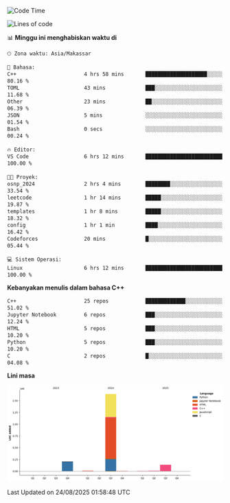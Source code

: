 <!--START_SECTION:waka-->
![Code Time](http://img.shields.io/badge/Code%20Time-410%20hrs%2040%20mins-blue)

![Lines of code](https://img.shields.io/badge/Sejak%20Hello%20World%20aku%20telah%20menulis-2.0%20million%20baris%20kode-blue)

📊 **Minggu ini menghabiskan waktu di** 

```text
🕑︎ Zona waktu: Asia/Makassar

💬 Bahasa: 
C++                      4 hrs 58 mins       ████████████████████░░░░░   80.16 % 
TOML                     43 mins             ███░░░░░░░░░░░░░░░░░░░░░░   11.68 % 
Other                    23 mins             ██░░░░░░░░░░░░░░░░░░░░░░░   06.39 % 
JSON                     5 mins              ░░░░░░░░░░░░░░░░░░░░░░░░░   01.54 % 
Bash                     0 secs              ░░░░░░░░░░░░░░░░░░░░░░░░░   00.24 % 

🔥 Editor: 
VS Code                  6 hrs 12 mins       █████████████████████████   100.00 % 

🐱‍💻 Proyek: 
osnp_2024                2 hrs 4 mins        ████████░░░░░░░░░░░░░░░░░   33.54 % 
leetcode                 1 hr 14 mins        █████░░░░░░░░░░░░░░░░░░░░   19.87 % 
templates                1 hr 8 mins         █████░░░░░░░░░░░░░░░░░░░░   18.32 % 
config                   1 hr 1 min          ████░░░░░░░░░░░░░░░░░░░░░   16.42 % 
Codeforces               20 mins             █░░░░░░░░░░░░░░░░░░░░░░░░   05.44 % 

💻 Sistem Operasi: 
Linux                    6 hrs 12 mins       █████████████████████████   100.00 % 
```

**Kebanyakan menulis dalam bahasa C++** 

```text
C++                      25 repos            █████████████░░░░░░░░░░░░   51.02 % 
Jupyter Notebook         6 repos             ███░░░░░░░░░░░░░░░░░░░░░░   12.24 % 
HTML                     5 repos             ███░░░░░░░░░░░░░░░░░░░░░░   10.20 % 
Python                   5 repos             ███░░░░░░░░░░░░░░░░░░░░░░   10.20 % 
C                        2 repos             █░░░░░░░░░░░░░░░░░░░░░░░░   04.08 % 
```



**Lini masa**

![Lines of Code chart](https://raw.githubusercontent.com/yusuf601/yusuf601/main/assets/bar_graph.png)


 Last Updated on 24/08/2025 01:58:48 UTC
<!--END_SECTION:waka-->


